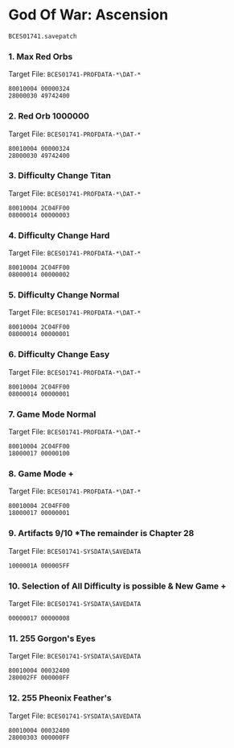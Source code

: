 #  God Of War: Ascension 

`BCES01741.savepatch`

### 1. Max Red Orbs

Target File: `BCES01741-PROFDATA-*\DAT-*`

```
80010004 00000324
28000030 49742400
```

### 2. Red Orb 1000000

Target File: `BCES01741-PROFDATA-*\DAT-*`

```
80010004 00000324
28000030 49742400
```

### 3. Difficulty Change Titan

Target File: `BCES01741-PROFDATA-*\DAT-*`

```
80010004 2C04FF00
08000014 00000003
```

### 4. Difficulty Change Hard

Target File: `BCES01741-PROFDATA-*\DAT-*`

```
80010004 2C04FF00
08000014 00000002
```

### 5. Difficulty Change Normal

Target File: `BCES01741-PROFDATA-*\DAT-*`

```
80010004 2C04FF00
08000014 00000001
```

### 6. Difficulty Change Easy

Target File: `BCES01741-PROFDATA-*\DAT-*`

```
80010004 2C04FF00
08000014 00000001
```

### 7. Game Mode Normal

Target File: `BCES01741-PROFDATA-*\DAT-*`

```
80010004 2C04FF00
18000017 00000100
```

### 8. Game Mode +

Target File: `BCES01741-PROFDATA-*\DAT-*`

```
80010004 2C04FF00
18000017 00000001
```

### 9. Artifacts 9/10 *The remainder is Chapter 28

Target File: `BCES01741-SYSDATA\SAVEDATA`

```
1000001A 000005FF
```

### 10. Selection of All Difficulty is possible & New Game +

Target File: `BCES01741-SYSDATA\SAVEDATA`

```
00000017 00000008
```

### 11. 255 Gorgon's Eyes

Target File: `BCES01741-SYSDATA\SAVEDATA`

```
80010004 00032400
280002FF 000000FF
```

### 12. 255 Pheonix Feather's

Target File: `BCES01741-SYSDATA\SAVEDATA`

```
80010004 00032400
28000303 000000FF
```

